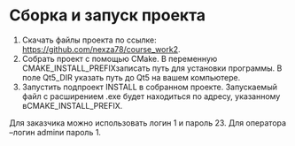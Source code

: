 # Сборка и запуск проекта

1. Скачать файлы проекта по ссылке: https://github.com/nexza78/course_work2.
2. Собрать проект с помощью CMake. В переменную CMAKE_INSTALL_PREFIXзаписать путь для установки программы. В поле Qt5_DIR указать путь до Qt5 на вашем компьютере.
3. Запустить подпроект INSTALL в собранном проекте. Запускаемый файл с расширением .exe будет находиться по адресу, указанному вCMAKE_INSTALL_PREFIX.

Для заказчика можно использовать логин 1 и пароль 23. Для оператора –логин adminи пароль 1.

